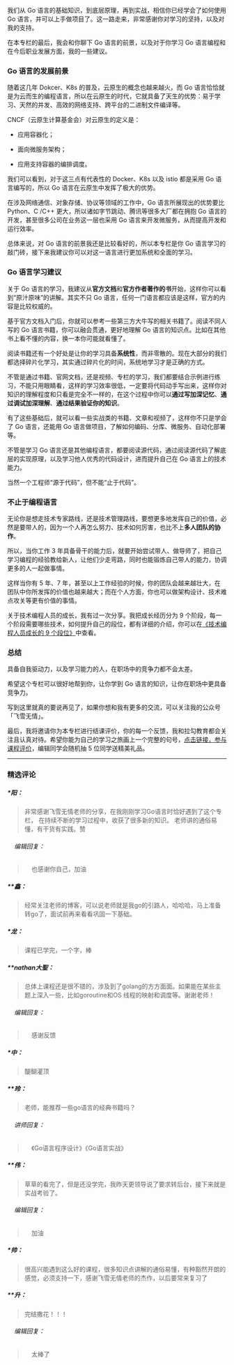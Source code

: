 <p data-nodeid="2113" class="">我们从 Go 语言的基础知识，到底层原理，再到实战，相信你已经学会了如何使用 Go 语言，并可以上手做项目了。这一路走来，非常感谢你对学习的坚持，以及对我的支持。</p>
<p data-nodeid="2114">在本专栏的最后，我会和你聊下 Go 语言的前景，以及对于你学习 Go 语言编程和在今后职业发展方面，我的一些建议。</p>
<h3 data-nodeid="2115">Go 语言的发展前景</h3>
<p data-nodeid="2116">随着这几年 Dokcer、K8s 的普及，云原生的概念也越来越火，而 Go 语言恰恰就是为云而生的编程语言，所以在云原生的时代，它就具备了天生的优势：易于学习、天然的并发、高效的网络支持、跨平台的二进制文件编译等。</p>
<p data-nodeid="2117">CNCF（云原生计算基金会）对云原生的定义是：</p>
<ul data-nodeid="2118">
<li data-nodeid="2119">
<p data-nodeid="2120">应用容器化；</p>
</li>
<li data-nodeid="2121">
<p data-nodeid="2122">面向微服务架构；</p>
</li>
<li data-nodeid="2123">
<p data-nodeid="2124">应用支持容器的编排调度。</p>
</li>
</ul>
<p data-nodeid="2125">我们可以看到，对于这三点有代表性的 Docker、K8s 以及 istio 都是采用 Go 语言编写的，所以 Go 语言在云原生中发挥了极大的优势。</p>
<p data-nodeid="2126">在涉及网络通信、对象存储、协议等领域的工作中，Go 语言所展现出的优势要比 Python、C /C++ 更大，所以诸如字节跳动、腾讯等很多大厂都在拥抱 Go 语言的开发，甚至很多公司在业务这一层也采用 Go 语言来开发微服务，从而提高开发和运行效率。</p>
<p data-nodeid="2127">总体来说，对 Go 语言的前景我还是比较看好的，所以本专栏是你 Go 语言学习的敲门砖，接下来我建议你可以对这一语言进行更加系统和全面的学习。</p>
<h3 data-nodeid="2128">Go 语言学习建议</h3>
<p data-nodeid="2129">关于 Go 语言的学习，我建议从<strong data-nodeid="2167">官方文档</strong>和<strong data-nodeid="2168">官方作者著作的书</strong>开始，这样你可以看到“原汁原味”的讲解。其实不只 Go 语言，任何一门语言都应该是这样，官方的内容是比较权威的。</p>
<p data-nodeid="2130">基于官方文档入门后，你就可以参考一些第三方大牛写的相关书籍了。阅读不同人写的 Go 语言书籍，你可以融会贯通，更好地理解 Go 语言的知识点。比如在其他书上看不懂的内容，换一本你可能就看懂了。</p>
<p data-nodeid="2131">阅读书籍还有一个好处是让你的学习具备<strong data-nodeid="2175">系统性</strong>，而非零散的。现在大部分的我们都选择碎片化学习，其实通过碎片化的时间，系统地学习才是正确的方式。</p>
<p data-nodeid="2132">不管是通过书籍、官网文档，还是视频、专栏的学习，我们都要结合示例进行练习，不能只用眼睛看，这样的学习效率很低，一定要将代码动手写出来，这样你对知识的理解程度和只看是完全不一样的，在这个过程中你可以<strong data-nodeid="2189">通过写加深记忆</strong>、<strong data-nodeid="2190">通过调试加深理解</strong>、<strong data-nodeid="2191">通过结果验证你的知识</strong>。</p>
<p data-nodeid="2133">有了这些基础后，就可以看一些实战类的书籍、文章和视频了，这样你不只是学会了 Go 语言，还能用 Go 语言做项目，了解如何编码、分库、微服务、自动化部署等。</p>
<p data-nodeid="2134">不管是学习 Go 语言还是其他编程语言，都要阅读源代码，通过阅读源代码了解底层的实现原理，以及学习他人优秀的代码设计，进而提升自己在 Go 语言上的技术能力。</p>
<p data-nodeid="2135">当然一个工程师“源于代码”，但不能“止于代码”。</p>
<h3 data-nodeid="2136">不止于编程语言</h3>
<p data-nodeid="2137">无论你是想走技术专家路线，还是技术管理路线，要想更多地发挥自己的价值，必然是要带人的，因为一个人再怎么努力、技术如何厉害，也比不上<strong data-nodeid="2201">多人团队的协作</strong>。</p>
<p data-nodeid="2138">所以，当你工作 3 年具备骨干的能力后，就要开始尝试带人、做导师了，把自己学习编程的经验教给新人，让他们少走弯路，同时也能锻炼自己带人的能力，协调更多的人一起做事情。</p>
<p data-nodeid="2139">这样当你有 5 年、7 年，甚至以上工作经验的时候，你的团队会越来越壮大，在团队中你所发挥的价值也越来越大；而在个人方面，你也可以做架构设计、技术难点攻关等更有价值的事情。</p>
<p data-nodeid="2140">关于技术编程人员的成长，我有过一次分享。我把成长经历分为 9 个阶段，每一个阶段需要哪些技术，如何提升自己的段位，都有详细的介绍，你可以在<a href="https://mp.weixin.qq.com/s/5w8dirif-3RMmhW9vcWQWQ" data-nodeid="2207">《技术编程人员成长的 9 个段位》</a>中查看。</p>
<h3 data-nodeid="2141">总结</h3>
<p data-nodeid="2142">具备自我驱动力，以及学习能力的人，在职场中的竞争力都不会太差。</p>
<p data-nodeid="2143">希望这个专栏可以很好地帮到你，让你学到 Go 语言的知识，让你在职场中更具备竞争力。</p>
<p data-nodeid="2144">写到这里就真的要说再见了，如果你想和我有更多的交流，可以关注我的公众号「飞雪无情」。</p>
<p data-nodeid="2218" class="te-preview-highlight">最后，我将邀请你为本专栏进行结课评价，你的每一个反馈，我和拉勾教育都会关注且认真对待。希望你能为自己的学习之旅画上一个完整的句号，<a href="https://wj.qq.com/s2/7790623/0abd/" data-nodeid="2222">点击链接，参与课程评价</a>，编辑同学会随机抽 5 位同学送精美礼品。</p>

---

### 精选评论

##### *阳：
> 非常感谢飞雪无情老师的分享，在我刚刚学习Go语言时恰好遇到了这个专栏， 在持续不断的学习过程中，收获了很多新的知识。 老师讲的通俗易懂，有干货有实践。赞

 ###### &nbsp;&nbsp;&nbsp; 编辑回复：
> &nbsp;&nbsp;&nbsp; 也感谢你自己，加油

##### **鑫：
> 经常关注老师的博客，可以说老师就是我go的引路人，哈哈哈，马上准备转go了，面试前再来看看巩固一下基础。

##### *龙：
> 课程已学完，一个字，棒

##### **nathan大聖：
> 总体上课程还是很不错的，涉及到了golang的方方面面。如果能在某些主题上深入一些，比如goroutine和OS 线程的映射和调度等。谢谢老师！

 ###### &nbsp;&nbsp;&nbsp; 编辑回复：
> &nbsp;&nbsp;&nbsp; 感谢反馈

##### *中：
> 醍醐灌顶

##### **玲：
> 老师，能推荐一些go语言的经典书籍吗？

 ###### &nbsp;&nbsp;&nbsp; 讲师回复：
> &nbsp;&nbsp;&nbsp; 《Go语言程序设计》《Go语言实战》

##### **伟：
> 草草的看完了，但是还没学完，我昨天更领导说了要求转后台，接下来就是实战考验了。

 ###### &nbsp;&nbsp;&nbsp; 编辑回复：
> &nbsp;&nbsp;&nbsp; 加油

##### *帅：
> 很高兴能遇到这么好的课程，很多知识点讲解的通俗易懂，有种豁然开朗的感觉，必须支持一下，感谢飞雪无情老师的杰作，以后要常来复习了

##### **升：
> 完结撒花！！！

 ###### &nbsp;&nbsp;&nbsp; 编辑回复：
> &nbsp;&nbsp;&nbsp; 太棒了

